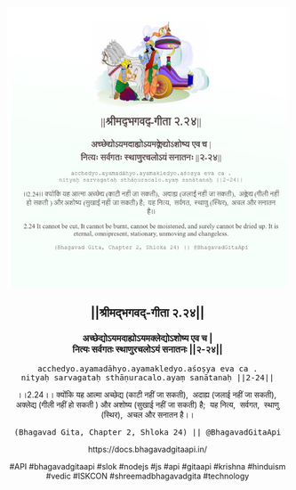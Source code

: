 <img src="../../asset/BG_2_24.png"/>
<center><h2>||श्रीमद्‍भगवद्‍-गीता २.२४||</h2>
<h3>अच्छेद्योऽयमदाह्योऽयमक्लेद्योऽशोष्य एव च |<br/>नित्यः सर्वगतः स्थाणुरचलोऽयं सनातनः ||२-२४||</h3>
<pre>acchedyo.ayamadāhyo.ayamakledyo.aśoṣya eva ca .<br/>nityaḥ sarvagataḥ sthāṇuracalo.ayaṃ sanātanaḥ ||2-24||</pre>
<p>।।2.24।। क्योंकि यह आत्मा अच्छेद्य (काटी नहीं जा सकती),  अदाह्य (जलाई नहीं जा सकती),  अक्लेद्य (गीली नहीं हो सकती ) और अशोष्य (सुखाई नहीं जा सकती) है;  यह नित्य,  सर्वगत,  स्थाणु (स्थिर),  अचल और सनातन है।।</p>
<pre>(Bhagavad Gita, Chapter 2, Shloka 24) || @BhagavadGitaApi</pre><p>https://docs.bhagavadgitaapi.in/</p><p>#API #bhagavadgitaapi #slok #nodejs #js #api #gitaapi #krishna #hinduism #vedic #ISKCON #shreemadbhagavadgita #technology</p></center>